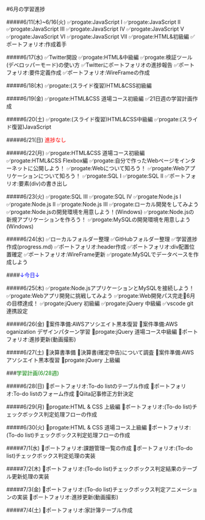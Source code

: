#<span style="color: ; ">6月の学習進捗<span>

#####6/11(木)~6/16(火)
✅progate:JavaScript I
✅progate:JavaScript II
✅progate:JavaScript III
✅progate:JavaScript IV
✅progate:JavaScript V
✅progate:JavaScript VI
✅progate:JavaScript VII
✅progate:HTML&初級編
✅ポートフォリオ:作成着手

#####6/17(水)
✅Twitter開設
✅progate:HTML&中級編
✅progate:検証ツール(デベロッパーモード)の使い方
✅Twitterにポートフォリオの進捗報告
✅ポートフォリオ:要件定義作成
✅ポートフォリオ:WireFrameの作成

#####6/18(木)
✅progate:(スライド復習)HTML&CSS初級編

#####6/19(金)
✅progate:HTML&CSS 道場コース初級編
✅21日週の学習計画作成

#####6/20(土)
✅progate:(スライド復習)HTML&CSS中級編
✅progate:(スライド復習)JavaScript

#####6/21(日)
<span style="color: red; ">進捗なし</span>

#####6/22(月)
✅progate:HTML&CSS 道場コース初級編
✅progate:HTML&CSS Flexbox編
✅progate:自分で作ったWebページをインターネットに公開しよう！
✅progate:Webについて知ろう！
✅progate:Webアプリケーションについて知ろう！
✅progate:SQL I
✅progate:SQL II
✅ポートフォリオ:要素(div)の書き出し

#####6/23(火)
✅progate:SQL III
✅progate:SQL IV
✅progate:Node.js I
✅progate:Node.js II
✅progate:Node.js III
✅progate:ローカル開発をしてみよう
✅progate:Node.jsの開発環境を用意しよう！(Windows)
✅progate:Node.jsの新規アプリケーションを作ろう！
✅progate:MySQLの開発環境を用意しよう (Windows)

#####6/24(水)
✅ローカルフォルダー整理
✅GitHubフォルダー整理
✅学習進捗作成(progress.md)
✅ポートフォリオ:header作成
✅ポートフォリオ:div配置位置確定
✅ポートフォリオ:WireFrame更新
✅progate:MySQLでデータベースを作成しよう

####<span style="color: Blue; ">↓今日↓<span>

#####6/25(木)
✅progate:Node.jsアプリケーションとMySQLを接続しよう！
✅progate:Webアプリ開発に挑戦してみよう
✅progate:Web開発パス完走🎉6月の目標達成！
✅progate:jQuery 初級編
✅progate:jQuery 中級編
✅vscode git連携設定

#####6/26(金)
🔲案件準備:AWSアソシエイト黒本復習
🔲案件準備:AWS oganization デザインパターン学習
🔲progate:jQuery 道場コース中級編
🔲ポートフォリオ:進捗更新(動画撮影)

#####6/27(土)
🔲決算書準備
🔲決算書(確定申告)について調査
🔲案件準備:AWSアソシエイト黒本復習
🔲progate:jQuery 上級編

###<span style="color: green; ">学習計画(6/28週)</span>

#####6/28(日)
🔲ポートフォリオ:To-do listのテーブル作成
🔲ポートフォリオ:To-do listのフォーム作成
🔲Qiita記事修正方針決定

#####6/29(月)
🔲progate:HTML & CSS 上級編
🔲ポートフォリオ:(To-do list)チェックボックス判定処理フローの作成

#####6/30(火)
🔲progate:HTML & CSS 道場コース上級編
🔲ポートフォリオ:(To-do list)チェックボックス判定処理フローの作成

#####7/1(水)
🔲ポートフォリオ:課題管理一覧の作成
🔲ポートフォリオ:(To-do list)チェックボックス判定処理の実装

#####7/2(木)
🔲ポートフォリオ:(To-do list)チェックボックス判定結果のテーブル更新処理の実装

#####7/3(金)
🔲ポートフォリオ:(To-do list)チェックボックス判定アニメーションの実装
🔲ポートフォリオ:進捗更新(動画撮影)

#####7/4(土)
🔲ポートフォリオ:家計簿テーブル作成
